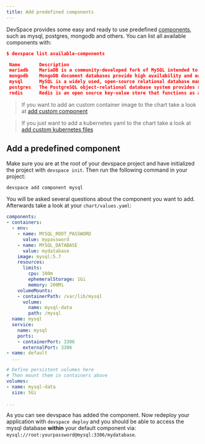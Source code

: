 ```yaml
---
title: Add predefined components
---
```


DevSpace provides some easy and ready to use predefined [components](/docs/chart/basics/components), such as mysql, postgres, mongodb and others. You can list all available components with:
```json
$ devspace list available-components

 Name       Description                                                                               
 mariadb    MariaDB is a community-developed fork of MySQL intended to remain free under the GNU GPL  
 mongodb    MongoDB document databases provide high availability and easy scalability                 
 mysql      MySQL is a widely used, open-source relational database management system (RDBMS)         
 postgres   The PostgreSQL object-relational database system provides reliability and data integrity  
 redis      Redis is an open source key-value store that functions as a data structure server
```

> If you want to add an custom container image to the chart take a look at [add custom component](/docs/customization/add-component)

> If you just want to add a kubernetes yaml to the chart take a look at [add custom kubernetes files](/docs/customization/custom-manifests)

## Add a predefined component

Make sure you are at the root of your devspace project and have initialized the project with `devspace init`. Then run the following command in your project:
```bash
devspace add component mysql
```

You will be asked several questions about the component you want to add. Afterwards take a look at your `chart/values.yaml`:
```yaml
components:
- containers:
  - env:
    - name: MYSQL_ROOT_PASSWORD
      value: mypassword
    - name: MYSQL_DATABASE
      value: mydatabase
    image: mysql:5.7
    resources:
      limits:
        cpu: 100m
        ephemeralStorage: 1Gi
        memory: 200Mi
    volumeMounts:
    - containerPath: /var/lib/mysql
      volume:
        name: mysql-data
        path: /mysql
  name: mysql
  service:
    name: mysql
    ports:
    - containerPort: 3306
      externalPort: 3306
- name: default
  ...

# Define persistent volumes here
# Then mount them in containers above
volumes:
- name: mysql-data
  size: 5Gi

...
```

As you can see devspace has added the component. Now redeploy your application with `devspace deploy` and you should be able to access the mysql database **within** your default component via: `mysql://root:yourpassword@mysql:3306/mydatabase`.  
